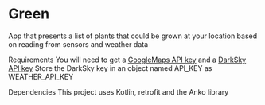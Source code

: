 # Green
App that presents a list of plants that could be grown at your location based on reading from sensors and weather data

Requirements
You will need to get a [GoogleMaps API key](https://developers.google.com/maps/documentation/android-sdk/signup) and a [DarkSky API key](https://darksky.net/dev)
Store the DarkSky key in an object named API_KEY as WEATHER_API_KEY

Dependencies
This project uses Kotlin, retrofit and the Anko library

